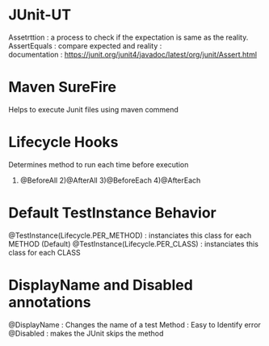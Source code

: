 # JUnit-UT
Assetrttion : a process to check if the expectation is same as the reality.
AssertEquals : compare expected and reality :  
  documentation : https://junit.org/junit4/javadoc/latest/org/junit/Assert.html
  
# Maven SureFire
Helps to execute Junit files using maven commend

# Lifecycle Hooks
Determines method to run each time before execution
1) @BeforeAll 2)@AfterAll 3)@BeforeEach 4)@AfterEach

# Default TestInstance Behavior
@TestInstance(Lifecycle.PER_METHOD) : instanciates this class for each METHOD (Default)
@TestInstance(Lifecycle.PER_CLASS) : instanciates this class for each CLASS 

# DisplayName and Disabled annotations 
@DisplayName : Changes the name of a test Method : Easy to Identify error
@Disabled : makes the JUnit skips the method 
